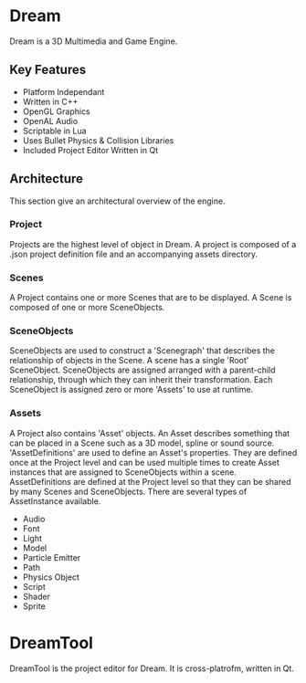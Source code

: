 # Dream
Dream is a 3D Multimedia and Game Engine.

## Key Features
* Platform Independant
* Written in C++
* OpenGL Graphics
* OpenAL Audio
* Scriptable in Lua
* Uses Bullet Physics & Collision Libraries
* Included Project Editor Written in Qt

## Architecture
This section give an architectural overview of the engine.

### Project
Projects are the highest level of object in Dream. A project is composed of a .json project definition file and an accompanying assets directory.

### Scenes
A Project contains one or more Scenes that are to be displayed. A Scene is composed of one or more SceneObjects.

### SceneObjects
SceneObjects are used to construct a 'Scenegraph' that describes the relationship of objects in the Scene. A scene has a single 'Root' SceneObject. SceneObjects are assigned arranged with a parent-child relationship, through which they can inherit their transformation. Each SceneObject is assigned zero or more 'Assets' to use at runtime.

### Assets
A Project also contains 'Asset' objects. An Asset describes something that can be placed in a Scene such as a 3D model, spline or sound source. 'AssetDefinitions' are used to define an Asset's properties. They are defined once at the Project level and can be used multiple times to create Asset instances that are assigned to SceneObjects within a scene. AssetDefinitions are defined at the Project level so that they can be shared by many Scenes and SceneObjects. There are several types of AssetInstance available.

* Audio
* Font
* Light
* Model
* Particle Emitter
* Path
* Physics Object
* Script
* Shader
* Sprite

# DreamTool
DreamTool is the project editor for Dream. It is cross-platrofm, written in Qt.
